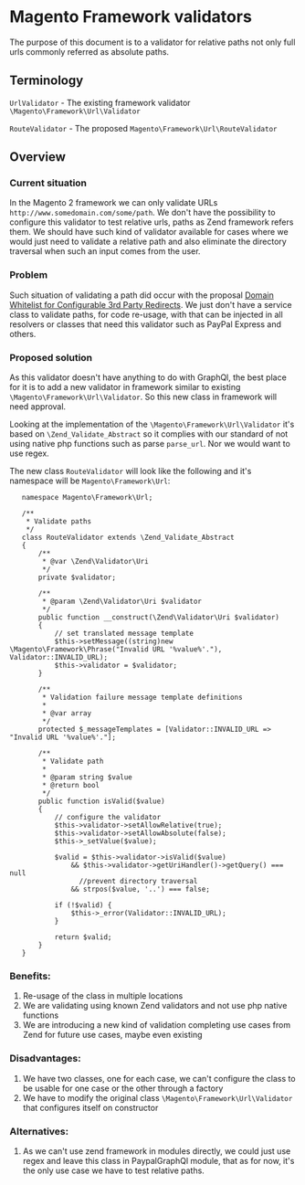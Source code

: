# Magento Framework validators
The purpose of this document is to a validator for relative paths not only full urls commonly referred as absolute paths.

## Terminology
`UrlValidator` - The existing framework validator `\Magento\Framework\Url\Validator`

`RouteValidator` - The proposed `Magento\Framework\Url\RouteValidator`

## Overview
### Current situation
In the Magento 2 framework we can only validate URLs `http://www.somedomain.com/some/path`.
We don't have the possibility to configure this validator to test relative urls, paths as Zend framework refers them.
We should have such kind of validator available for cases where we would just need to validate a relative path and also
eliminate the directory traversal when such an input comes from the user. 

### Problem
Such situation of validating a path did occur with the proposal
[Domain Whitelist for Configurable 3rd Party Redirects](https://github.com/magento/architecture/pull/204).
We just don't have a service class to validate paths, for code re-usage, with that can be injected in all resolvers or
classes that need this validator such as PayPal Express and others.

### Proposed solution
As this validator doesn't have anything to do with GraphQl, the best place for it is to add a new validator in framework
similar to existing `\Magento\Framework\Url\Validator`. So this new class in framework will need approval.

Looking at the implementation of the `\Magento\Framework\Url\Validator` it's based on `\Zend_Validate_Abstract` so it
complies with our standard of not using native php functions such as parse `parse_url`. Nor we would want to use regex.


The new class `RouteValidator` will look like the following and it's namespace will be `Magento\Framework\Url`:
```   
   namespace Magento\Framework\Url;
   
   /**
    * Validate paths
    */
   class RouteValidator extends \Zend_Validate_Abstract
   {
       /**
        * @var \Zend\Validator\Uri
        */
       private $validator;
   
       /**
        * @param \Zend\Validator\Uri $validator
        */
       public function __construct(\Zend\Validator\Uri $validator)
       {
           // set translated message template
           $this->setMessage((string)new \Magento\Framework\Phrase("Invalid URL '%value%'."), Validator::INVALID_URL);
           $this->validator = $validator;
       }
   
       /**
        * Validation failure message template definitions
        *
        * @var array
        */
       protected $_messageTemplates = [Validator::INVALID_URL => "Invalid URL '%value%'."];
   
       /**
        * Validate path
        *
        * @param string $value
        * @return bool
        */
       public function isValid($value)
       {
           // configure the validator
           $this->validator->setAllowRelative(true);
           $this->validator->setAllowAbsolute(false);
           $this->_setValue($value);
   
           $valid = $this->validator->isValid($value)
               && $this->validator->getUriHandler()->getQuery() === null
                 //prevent directory traversal
               && strpos($value, '..') === false;
   
           if (!$valid) {
               $this->_error(Validator::INVALID_URL);
           }
   
           return $valid;
       }
   }
```

### Benefits:
1. Re-usage of the class in multiple locations
2. We are validating using known Zend validators and not use php native functions
2. We are introducing a new kind of validation completing use cases from Zend for future use cases, maybe even existing

### Disadvantages:
1. We have two classes, one for each case, we can't configure the class to be usable for one case or the other
through a factory
2. We have to modify the original class `\Magento\Framework\Url\Validator` that configures itself on constructor

### Alternatives:
1. As we can't use zend framework in modules directly, we could just use regex and leave this class in PaypalGraphQl
module, that as for now, it's the only use case we have to test relative paths.
